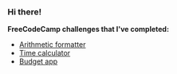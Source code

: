 ### Hi there!



**FreeCodeCamp challenges that I've completed:**

* [Arithmetic formatter](https://github.com/Sheihesinusslon/portfolio-apps/tree/master/FreeCodeCamp/Arithmetic%20formatter)
* [Time calculator](https://repl.it/@Sheihesinusslon/boilerplate-time-calculator)
* [Budget app](https://github.com/Sheihesinusslon/portfolio-apps/tree/master/FreeCodeCamp/Budget%20app)

